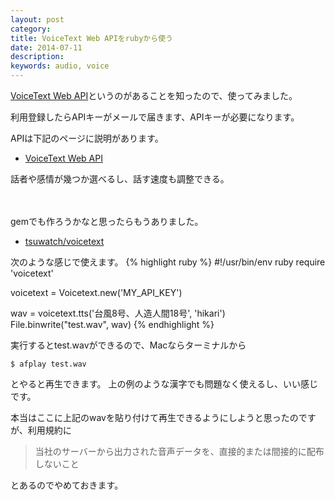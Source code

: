 ```yaml
---
layout: post
category:
title: VoiceText Web APIをrubyから使う
date: 2014-07-11
description:
keywords: audio, voice
---
```


[VoiceText Web API](https://cloud.voicetext.jp/webapi)というのがあることを知ったので、使ってみました。

利用登録したらAPIキーがメールで届きます、APIキーが必要になります。

APIは下記のページに説明があります。

- [VoiceText Web API](https://cloud.voicetext.jp/webapi/docs/api)

話者や感情が幾つか選べるし、話す速度も調整できる。

　

gemでも作ろうかなと思ったらもうありました。

* [tsuwatch/voicetext](https://github.com/tsuwatch/voicetext)

次のような感じで使えます。
{% highlight ruby %}
#!/usr/bin/env ruby
require 'voicetext'

voicetext = Voicetext.new('MY_API_KEY')

wav = voicetext.tts('台風8号、人造人間18号', 'hikari')
File.binwrite("test.wav", wav)
{% endhighlight %}

実行するとtest.wavができるので、Macならターミナルから

    $ afplay test.wav

とやると再生できます。 上の例のような漢字でも問題なく使えるし、いい感じです。

本当はここに上記のwavを貼り付けて再生できるようにしようと思ったのですが、利用規約に

> 当社のサーバーから出力された音声データを、直接的または間接的に配布しないこと

とあるのでやめておきます。
